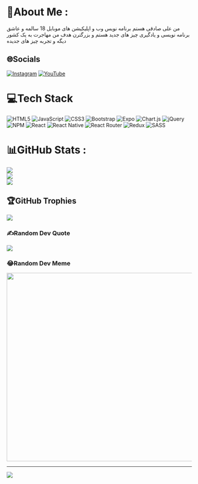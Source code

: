 # 💫About Me :
من علی صادقی هستم برنامه نویس وب و اپلیکیشن های موبایل
18 سالمه و عاشق برنامه نویسی و یادگیری چیز های جدید هستم
و بزرگترن هدف من مهاجرت به یک کشور دیگه و تجربه چیز های جدیده

## 🌐Socials
[![Instagram](https://img.shields.io/badge/Instagram-%23E4405F.svg?logo=Instagram&logoColor=white)](https://instagram.com/alisadeghi81_) [![YouTube](https://img.shields.io/badge/YouTube-%23FF0000.svg?logo=YouTube&logoColor=white)](UCUYBgDhDtNhNSvTZwU8c0CQ) 

# 💻Tech Stack
![HTML5](https://img.shields.io/badge/html5-%23E34F26.svg?style=for-the-badge&logo=html5&logoColor=white) ![JavaScript](https://img.shields.io/badge/javascript-%23323330.svg?style=for-the-badge&logo=javascript&logoColor=%23F7DF1E) ![CSS3](https://img.shields.io/badge/css3-%231572B6.svg?style=for-the-badge&logo=css3&logoColor=white) ![Bootstrap](https://img.shields.io/badge/bootstrap-%23563D7C.svg?style=for-the-badge&logo=bootstrap&logoColor=white) ![Expo](https://img.shields.io/badge/expo-1C1E24?style=for-the-badge&logo=expo&logoColor=#D04A37) ![Chart.js](https://img.shields.io/badge/chart.js-F5788D.svg?style=for-the-badge&logo=chart.js&logoColor=white) ![jQuery](https://img.shields.io/badge/jquery-%230769AD.svg?style=for-the-badge&logo=jquery&logoColor=white) ![NPM](https://img.shields.io/badge/NPM-%23000000.svg?style=for-the-badge&logo=npm&logoColor=white) ![React](https://img.shields.io/badge/react-%2320232a.svg?style=for-the-badge&logo=react&logoColor=%2361DAFB) ![React Native](https://img.shields.io/badge/react_native-%2320232a.svg?style=for-the-badge&logo=react&logoColor=%2361DAFB) ![React Router](https://img.shields.io/badge/React_Router-CA4245?style=for-the-badge&logo=react-router&logoColor=white) ![Redux](https://img.shields.io/badge/redux-%23593d88.svg?style=for-the-badge&logo=redux&logoColor=white) ![SASS](https://img.shields.io/badge/SASS-hotpink.svg?style=for-the-badge&logo=SASS&logoColor=white)
# 📊GitHub Stats :
![](https://github-readme-stats.vercel.app/api?username=alisadeghi6844&theme=synthwave&hide_border=true&include_all_commits=true&count_private=true)<br/>
![](https://github-readme-streak-stats.herokuapp.com/?user=alisadeghi6844&theme=synthwave&hide_border=true)<br/>
![](https://github-readme-stats.vercel.app/api/top-langs/?username=alisadeghi6844&theme=synthwave&hide_border=true&include_all_commits=true&count_private=true&layout=compact)

## 🏆GitHub Trophies
![](https://github-profile-trophy.vercel.app/?username=alisadeghi6844&theme=radical&no-frame=false&no-bg=false&margin-w=4)

### ✍️Random Dev Quote
![](https://quotes-github-readme.vercel.app/api?type=horizontal&theme=radical)

### 😂Random Dev Meme
<img src="https://random-memer.herokuapp.com/" width="512px"/>

---
![](https://komarev.com/ghpvc/?username=alisadeghi6844&label=Visitors+Count&color=brightgreen)
